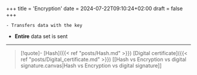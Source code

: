 +++
title = 'Encryption'
date = 2024-07-22T09:10:24+02:00
draft = false
+++

    - Transfers data with the key 
- **Entire** data set is sent

--- 
>[!quote]-
[Hash]({{< ref "posts/Hash.md" >}})
[Digital certificate]({{< ref "posts/Digital_certificate.md" >}})
[[Hash vs Encryption vs digital signature.canvas|Hash vs Encryption vs digital signature]]